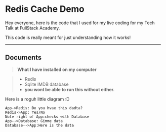 Redis Cache Demo
===================
Hey everyone, here is the code that I used for my live coding for my Tech Talk at FullStack Academy. 

This code is really meant for just understanding how it works! 

---------
Documents
-------------
> **What I have installed on my computer**

> - Redis
> - Sqlite IMDB database
> - **you wont be able to run this without either.**


Here is a roguh little diagram :D
```sequence
App->Redis: Do you hvae this dadta?
Redis->App: Yes/No
Note right of App:checks with Database 
App-->Database: Gimme data
Database-->App:Here is the data
```

